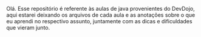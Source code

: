 Olá.
Esse repositório é referente às aulas de java provenientes do DevDojo, aqui estarei deixando os arquivos de cada aula e as anotações sobre o que eu aprendi no respectivo assunto, juntamente com as dicas e dificuldades que vieram junto.
